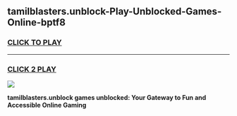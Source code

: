 
## tamilblasters.unblock-Play-Unblocked-Games-Online-bptf8
<h3>
<a href="https://premium76.site?title=tamilblasters.unblock&ref=25A">CLICK TO PLAY</a></h3>
<hr>

<h3>
<a href="https://premium76.site?title=tamilblasters.unblock&ref=25A">CLICK 2 PLAY</a>
  
</h3>

<a href="https://premium76.site?title=tamilblasters.unblock&ref=25A"><img src="https://clearcache.store/games.png"></a>


**tamilblasters.unblock games unblocked: Your Gateway to Fun and Accessible Online Gaming**
